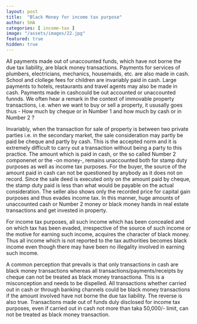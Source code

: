 ```yaml
---
layout: post
title:  "Black Money for income tax purpose"
author: SHA
categories: [ income-tax ]
image: "/assets/images/22.jpg"
featured: true
hidden: true
---
```

All payments made out of unaccounted funds, which have not borne the due tax liability, are black money transactions. Payments for services of plumbers, electricians, mechanics, housemaids, etc. are also made in cash. School and clollege fees for children are invariably paid in cash. Large payments to hotels, restaurants and travel agents may also be made in cash. Payments made in cashcould be out accounted or unaccounted funnds. We often hear a remark in the context of immovable property transactions, i.e. when we want to buy or sell a property, it ususally goes thus - How much by cheque or in Number 1 and how much by cash or in Number 2 ?

Invariably, when the transaction for sale of property is between two private parties i.e. in the secondary market, the sale consideration may partly be paid be cheque and partly by cash. This is the accepted norm and it is extremely difficult to carry out a transaction without being a party to this practice. The amount which is paid in cash, or the so called Number 2 componenet or the -on money-, remains unaccounted both for stamp duty purposes as well as income tax purposes. For the buyer, the source of the amount paid in cash can not be questioned by anybody as it does not on record. Since the sale deed is executed only on the amount paid by cheque, the stamp duty paid is less than what would be payable on the actual consideration. The seller also shows only the recorded price for capital gain purposes and thus evades income tax. In this manner, huge amounts of unaccounted cash or Number 2 money or black money hands in real estate transactions and get invested in property.

For income tax purposes, all such income which has been concealed and on which tax has been evaded, irrespective of the source of such income or the motive for earning such income, acquires the character of black money. Thus all income which is not reported to the tax authorities becomes black income even though there may have been no illegality involved in earning such income.

A common perception that prevails is that only transactions in cash are black money transactions whereas all transactions/payments/receipts by cheque can not be treated as black money transactiona. This is a misconception and needs to be dispelled. All transactions whether carried out in cash or through banking channels could be black money transactions if the amount involved have not borne the due tax liability. The reverse is also true. Transactions made out of funds duly disclosed for income tax purposes, even if carried out in cash not more than taka 50,000/- limit, can not be treated as black money transaction. 

